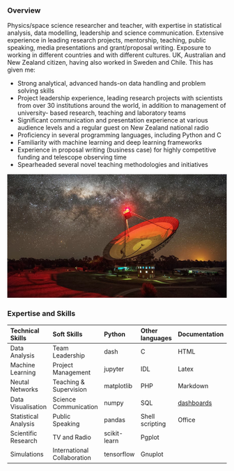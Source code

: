 ### Overview 

Physics/space science researcher and teacher, with expertise in statistical analysis, data modelling, leadership and science communication. Extensive experience in leading research projects, mentorship, teaching, public speaking, media presentations and grant/proposal writing. Exposure to working in different countries and with different cultures. UK, Australian and New Zealand citizen, having also worked in Sweden and Chile. This has given me:
- Strong analytical, advanced hands-on data handling and problem solving skills
- Project leadership experience, leading research projects with scientists from over 30 institutions around the world, in addition to management of university- based research, teaching and laboratory teams
- Significant communication and presentation experience at various audience levels and a regular guest on New Zealand national radio
- Proficiency in several programming languages, including Python and C
- Familiarity with machine learning and deep learning frameworks
- Experience in proposal writing (business case) for highly competitive funding and telescope observing time
- Spearheaded several novel teaching methodologies and initiatives


![](https://raw.githubusercontent.com/steviecurran/radio-interviews/refs/heads/main/Parkes_at_night.jpg)

### Expertise and Skills

Technical Skills | Soft Skills | Python | Other languages | Documentation| 
| :---    | :--  | :---   | :---            | :--- 	       | 
Data Analysis | Team Leadership |  dash      | C                 | HTML  |
Machine  Learning | Project Management |  jupyter	    	| IDL               |Latex  |
Neutal Networks     | Teaching & Supervision|  matplotlib  | PHP  | Markdown |
Data Visualisation | Science Communication |   numpy    | SQL               | [dashboards](https://github.com/steviecurran/dashboards)|
Statistical Analysis | Public Speaking|   pandas               | Shell scripting     |  Office       |
Scientific Research | TV and Radio   |    scikit-learn         | Pgplot              |        |
Simulations |  International Collaboration  | tensorflow           | Gnuplot             |        |
             
<!--
**steviecurran/steviecurran** is a ✨ _special_ ✨ repository because its `README.md` (this file) appears on your GitHub profile.


Here are some ideas to get you started:

- 🔭 I’m currently working on ...
- 🌱 I’m currently learning ...
- 👯 I’m looking to collaborate on ...
- 🤔 I’m looking for help with ...
- 💬 Ask me about ...
- 📫 How to reach me: ...
- 😄 Pronouns: ...
- ⚡ Fun fact: ...
-->

